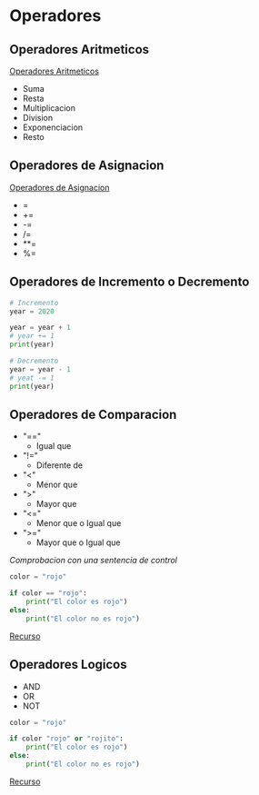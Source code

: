 
# Operadores

## Operadores Aritmeticos

[Operadores Aritmeticos](../src/ope_aritmeticos.py)

* Suma
* Resta
* Multiplicacion
* Division
* Exponenciacion
* Resto

## Operadores de Asignacion

[Operadores de Asignacion](../src/ope_asignacion.py)

* = 
* +=
* -=
* /=
* **=
* %=

## Operadores de Incremento o Decremento

```python
# Incremento
year = 2020

year = year + 1
# year += 1
print(year)

# Decremento
year = year - 1
# yeat -= 1
print(year)
```

## Operadores de Comparacion

* "=="
    * Igual que
* "!="
    * Diferente de
* "<"
    * Menor que
* ">"
    * Mayor que
* "<="
    * Menor que o Igual que
* ">="
    * Mayor que o Igual que

_Comprobacion con una sentencia de control_

```python
color = "rojo"

if color == "rojo":
    print("El color es rojo")
else:
    print("El color no es rojo")
```

[Recurso](../src/condicionales.py)

## Operadores Logicos

* AND
* OR
* NOT

```python
color = "rojo"

if color "rojo" or "rojito":
    print("El color es rojo")
else:
    print("El color no es rojo")
```

[Recurso](../src/condicionales.py)